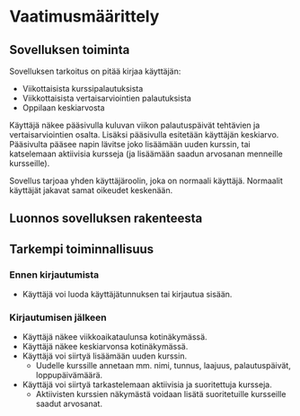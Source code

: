 # Vaatimusmäärittely

## Sovelluksen toiminta

Sovelluksen tarkoitus on pitää kirjaa käyttäjän:
- Viikottaisista kurssipalautuksista
- Viikkottaisista vertaisarviointien palautuksista
- Oppilaan keskiarvosta

Käyttäjä näkee pääsivulla kuluvan viikon palautuspäivät tehtävien ja vertaisarviointien osalta.
Lisäksi pääsivulla esitetään käyttäjän keskiarvo.
Pääsivulta pääsee napin lävitse joko lisäämään uuden kurssin, tai katselemaan aktiivisia kursseja (ja lisäämään saadun arvosanan menneille kursseille).

Sovellus tarjoaa yhden käyttäjäroolin, joka on normaali käyttäjä. Normaalit käyttäjät jakavat samat oikeudet keskenään. 

## Luonnos sovelluksen rakenteesta

## Tarkempi toiminnallisuus

### Ennen kirjautumista

- Käyttäjä voi luoda käyttäjätunnuksen tai kirjautua sisään.

### Kirjautumisen jälkeen

- Käyttäjä näkee viikkoaikataulunsa kotinäkymässä.
- Käyttäjä näkee keskiarvonsa kotinäkymässä.
- Käyttäjä voi siirtyä lisäämään uuden kurssin.
  - Uudelle kurssille annetaan mm. nimi, tunnus, laajuus, palautuspäivät, loppupäivämäärä.
- Käyttäjä voi siirtyä tarkastelemaan aktiivisia ja suoritettuja kursseja.
  - Aktiivisten kurssien näkymästä voidaan lisätä suoritetuille kursseille saadut arvosanat.
